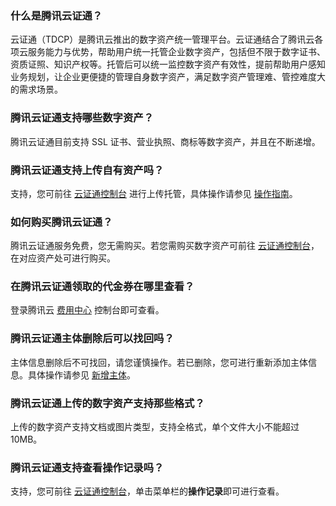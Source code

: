 ### 什么是腾讯云证通？			
云证通（TDCP）是腾讯云推出的数字资产统一管理平台。云证通结合了腾讯云各项云服务能力与优势，帮助用户统一托管企业数字资产，包括但不限于数字证书、资质证照、知识产权等。托管后可以统一监控数字资产有效性，提前帮助用户感知业务规划，让企业更便捷的管理自身数字资产，满足数字资产管理难、管控难度大的需求场景。

### 腾讯云证通支持哪些数字资产？
腾讯云证通目前支持 SSL 证书、营业执照、商标等数字资产，并且在不断递增。

### 腾讯云证通支持上传自有资产吗？
支持，您可前往 [云证通控制台](https://console.cloud.tencent.com/tdcp) 进行上传托管，具体操作请参见 [操作指南](https://cloud.tencent.com/document/product/1470/60198)。

### 如何购买腾讯云证通？
腾讯云证通服务免费，您无需购买。若您需购买数字资产可前往 [云证通控制台](https://console.cloud.tencent.com/tdcp)，在对应资产处可进行购买。

### 在腾讯云证通领取的代金券在哪里查看？
登录腾讯云 [费用中心](https://console.cloud.tencent.com/expense/voucher) 控制台即可查看。

### 腾讯云证通主体删除后可以找回吗？
主体信息删除后不可找回，请您谨慎操作。若已删除，您可进行重新添加主体信息。具体操作请参见 [新增主体](https://cloud.tencent.com/document/product/1470/60199#.E6.96.B0.E5.A2.9E.E4.B8.BB.E4.BD.93)。

### 腾讯云证通上传的数字资产支持那些格式？
上传的数字资产支持文档或图片类型，支持全格式，单个文件大小不能超过10MB。

### 腾讯云证通支持查看操作记录吗？
支持，您可前往 [云证通控制台](https://console.cloud.tencent.com/tdcp)，单击菜单栏的**操作记录**即可进行查看。



